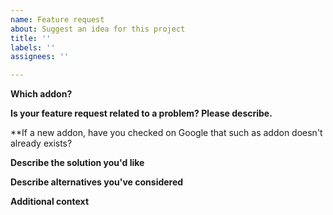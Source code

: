 ```yaml
---
name: Feature request
about: Suggest an idea for this project
title: ''
labels: ''
assignees: ''

---
```


**Which addon?**
<!--The title of the addon the new feature is for.-->

**Is your feature request related to a problem? Please describe.**
<!--A clear and concise description of what the problem is. Ex. I'm always frustrated when [...]-->

**If a new addon, have you checked on Google that such as addon doesn't already exists? 

**Describe the solution you'd like**
<!--A clear and concise description of what you want to happen.-->

**Describe alternatives you've considered**
<!--A clear and concise description of any alternative solutions or features you've considered.-->

**Additional context**
<!--Add any other context or screenshots about the feature request here.-->
